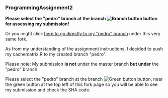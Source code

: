 ### ProgrammingAssignment2
**Please select the "pedro" branch at the branch ![Branch button](https://confluence.atlassian.com/download/attachments/304578655/branch_12.png?version=3&modificationDate=1400595268047&api=v2) button for assessing my submission!**

Or you might click [here to go directly to my "pedro" branch](https://github.com/pedrokarneiro/ProgrammingAssignment2/tree/pedro) under this very same fork.

As from my understanding of the assignment instructions, I decided to push my cachematrix.R to my created branch "pedro".

Please note: My submission **is not** under the master branch **but under** the "pedro" branch.

Please select the "pedro" branch at the branch ![Green button](https://confluence.atlassian.com/download/attachments/304578655/branch_12.png?version=3&modificationDate=1400595268047&api=v2) button, near the green button at the top left of this fork page so you will be able to see my submission and check the SHA code.
